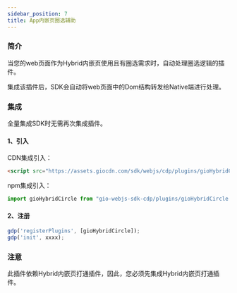 ```yaml
---
sidebar_position: 7
title: App内嵌页圈选辅助
---
```


### 简介

当您的web页面作为Hybrid内嵌页使用且有圈选需求时，自动处理圈选逻辑的插件。

集成该插件后，SDK会自动将web页面中的Dom结构转发给Native端进行处理。

### 集成

全量集成SDK时无需再次集成插件。

#### 1、引入

CDN集成引入：

```html
<script src="https://assets.giocdn.com/sdk/webjs/cdp/plugins/gioHybridCircle.js"></script>
```

npm集成引入：

```js
import gioHybridCircle from "gio-webjs-sdk-cdp/plugins/gioHybridCircle.js"
```

#### 2、注册

```js
gdp('registerPlugins', [gioHybridCircle]);
gdp('init', xxxx);
```

### 注意

此插件依赖Hybrid内嵌页打通插件，因此，您必须先集成Hybrid内嵌页打通插件。
